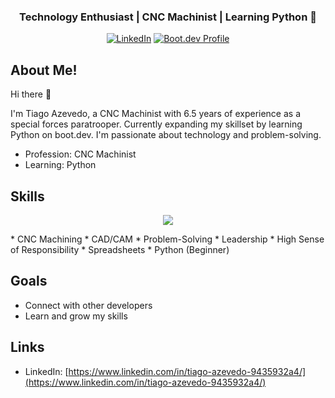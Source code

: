 <h3 align="center">Technology Enthusiast | CNC Machinist | Learning Python 🚀</h3>
<div align="center">
<a href="https://www.linkedin.com/in/tiago-azevedo-9435932a4/"><img src="https://img.shields.io/badge/LinkedIn-Connect-blue?style=flat-square&logo=linkedin" alt="LinkedIn"></a>
<a href="https://www.boot.dev/u/tiago-azevedo"><img src="https://img.shields.io/badge/Boot.dev-Profile-blue?style=flat-square&logo=python" alt="Boot.dev Profile"></a>
</div>

## About Me! ##
Hi there 👋

I'm Tiago Azevedo, a CNC Machinist with 6.5 years of experience as a special forces paratrooper. Currently expanding my skillset by learning Python on boot.dev. I'm passionate about technology and problem-solving.

* Profession: CNC Machinist
* Learning: Python

## Skills ##
<p align="center">
  <img src="https://skillicons.dev/icons?i=cnc,cad,python&perline=10">
</p>
* CNC Machining
* CAD/CAM
* Problem-Solving
* Leadership
* High Sense of Responsibility
* Spreadsheets
* Python (Beginner)

## Goals ##
* Connect with other developers
* Learn and grow my skills

## Links ##
* LinkedIn: [https://www.linkedin.com/in/tiago-azevedo-9435932a4/](https://www.linkedin.com/in/tiago-azevedo-9435932a4/)
